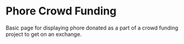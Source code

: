# Phore Crowd Funding
Basic page for displaying phore donated as a part of a crowd funding project to get on an exchange. 
